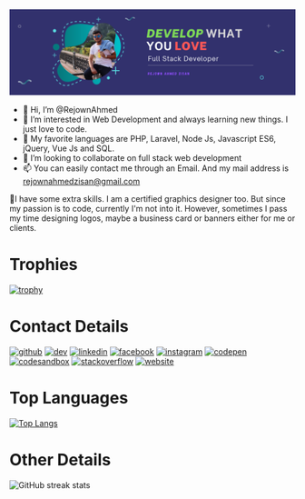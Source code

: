 <img src="https://raw.githubusercontent.com/RejownAhmed/myProfile/main/banner.png">

- 👋 Hi, I’m @RejownAhmed
- 👀 I’m interested in Web Development and always learning new things. I just love to code.
- 🌱 My favorite languages are PHP, Laravel, Node Js, Javascript ES6, jQuery, Vue Js and SQL.
- 💞️ I’m looking to collaborate on full stack web development
- 📫 You can easily contact me through an Email. And my mail address is rejownahmedzisan@gmail.com

🦾I have some extra skills. I am a certified graphics designer too. But since my passion is to code, 
   currently I'm not into it. However, sometimes I pass my time designing logos, maybe a business card or banners either for me or clients.
   
# Trophies
[![trophy](https://github-profile-trophy.vercel.app/?username=RejownAhmed)](https://github.com/ryo-ma/github-profile-trophy)
# Contact Details
[<img src='https://cdn.jsdelivr.net/npm/simple-icons@3.0.1/icons/github.svg' alt='github' height='40'>](https://github.com/RejownAhmed)  [<img src='https://cdn.jsdelivr.net/npm/simple-icons@3.0.1/icons/dev-dot-to.svg' alt='dev' height='40'>](https://dev.to/rejownahmed)  [<img src='https://cdn.jsdelivr.net/npm/simple-icons@3.0.1/icons/linkedin.svg' alt='linkedin' height='40'>](https://www.linkedin.com/in/rejowan-ahmed-zisan/)  [<img src='https://cdn.jsdelivr.net/npm/simple-icons@3.0.1/icons/facebook.svg' alt='facebook' height='40'>](https://www.facebook.com/rejowan.official)  [<img src='https://cdn.jsdelivr.net/npm/simple-icons@3.0.1/icons/instagram.svg' alt='instagram' height='40'>](https://www.instagram.com/rejowan.ahmed.zisan/)  [<img src='https://cdn.jsdelivr.net/npm/simple-icons@3.0.1/icons/codepen.svg' alt='codepen' height='40'>](https://codepen.io/rejowan-ahmed-zisan)  [<img src='https://cdn.jsdelivr.net/npm/simple-icons@3.0.1/icons/codesandbox.svg' alt='codesandbox' height='40'>](https://codesandbox.io/u/RejownAhmed)  [<img src='https://cdn.jsdelivr.net/npm/simple-icons@3.0.1/icons/stackoverflow.svg' alt='stackoverflow' height='40'>](https://stackoverflow.com/users/18366671)  [<img src='https://cdn.jsdelivr.net/npm/simple-icons@3.0.1/icons/icloud.svg' alt='website' height='40'>](https://webmakersbd.com)  

# Top Languages
[![Top Langs](https://github-readme-stats.vercel.app/api/top-langs/?username=RejownAhmed)](https://github.com/anuraghazra/github-readme-stats)

# Other Details
![GitHub streak stats](https://streak-stats.demolab.com/?user=RejownAhmed)  
